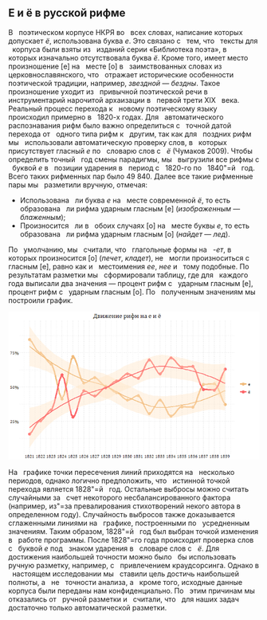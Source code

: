 ## Е и ё в русской рифме

В &nbsp; поэтическом корпусе НКРЯ во &nbsp; всех словах, написание которых допускает _ё_, использована буква _е_. Это связано с &nbsp; тем, что &nbsp; тексты для &nbsp; корпуса были взяты из &nbsp; изданий серии «Библиотека поэта», в &nbsp; которых изначально отсутствовала буква _ё_. Кроме того, имеет место произношение [е] на &nbsp; месте [о] в &nbsp; заимствованных словах из &nbsp; церковнославянского, что &nbsp; отражает исторические особенности поэтической традиции, например, _звездной_ — _бездны_. Такое произношение уходит из &nbsp; привычной поэтической речи в &nbsp; инструментарий нарочитой архаизации в &nbsp; первой трети XIX &nbsp; века. Реальный процесс перехода к &nbsp; новому поэтическому языку происходил примерно в &nbsp; 1820-х годах.
Для &nbsp; автоматического распознавания рифм было важно определиться с &nbsp; точной датой перехода от &nbsp; одного типа рифм к &nbsp; другим, так как для &nbsp; поздних рифм мы &nbsp; использовали автоматическую проверку слов, в &nbsp; которых присутствует гласный _е_ по &nbsp; словарю слов с &nbsp; _ё_ (Чумаков 2009).
Чтобы определить точный &nbsp; год смены парадигмы, мы &nbsp; выгрузили все рифмы с &nbsp; буквой _е_ в &nbsp; позиции ударения в &nbsp; период с &nbsp; 1820-го по &nbsp; 1840"=й &nbsp; год. Всего таких рифменных пар было 49 840. Далее все такие рифменные пары мы &nbsp; разметили вручную, отмечая:

- Использована &nbsp; ли буква _е_ на &nbsp; месте современной _ё_, то есть образована &nbsp; ли рифма ударным гласным [е] (_изображенным_ — _блаженным_);
- Произносится &nbsp; ли в &nbsp; обоих случаях [о] на &nbsp; месте буквы _е_, то есть образована &nbsp; ли рифма ударным гласным [о] (_найдет_ — _лед_).

По &nbsp; умолчанию, мы &nbsp; считали, что &nbsp; глагольные формы на &nbsp; _-ет_, в &nbsp; которых произносится [о] (_печет_, _кладет_), не &nbsp; могли произноситься с &nbsp; гласным [е], равно как и &nbsp; местоимения _ее_, _нее_ и &nbsp; тому подобные.
По &nbsp; результатам разметки мы &nbsp; сформировали таблицу, где для &nbsp; каждого года выписали два значения — процент рифм с &nbsp; ударным гласным [е], процент рифм с &nbsp; ударным гласным [о]. По &nbsp; полученным значениям мы &nbsp; построили график.

![Image](e_yo.png)

На &nbsp; графике точки пересечения линий приходятся на &nbsp; несколько периодов, однако логично предположить, что &nbsp; истинной точкой перехода является 1828"=й &nbsp; год. Остальные выбросы можно считать случайными за &nbsp; счет некоторого несбалансированного фактора (например, из"=за превалирования стихотворений некого автора в &nbsp; определенном году). Случайность выбросов также доказывается сглаженными линиями на &nbsp; графике, построенными по &nbsp; усредненным значениям.
Таким образом, 1828"=й &nbsp; год был выбран точкой изменения в &nbsp; работе программы. После 1828"=го года происходит проверка слов с &nbsp; буквой _е_ под &nbsp; знаком ударения в &nbsp; словаре слов с &nbsp; _ё_. Для &nbsp; достижения наибольшей точности можно было &nbsp; бы использовать ручную разметку, например, с &nbsp; привлечением краудсорсинга. Однако в &nbsp; настоящем исследовании мы &nbsp; ставили цель достичь наибольшей полноты, а &nbsp; не &nbsp; точности анализа, а &nbsp; кроме того, исходные данные корпуса были переданы нам конфиденциально. По &nbsp; этим причинам мы &nbsp; отказались от &nbsp; ручной разметки и &nbsp; считали, что &nbsp; для наших задач достаточно только автоматической разметки.
